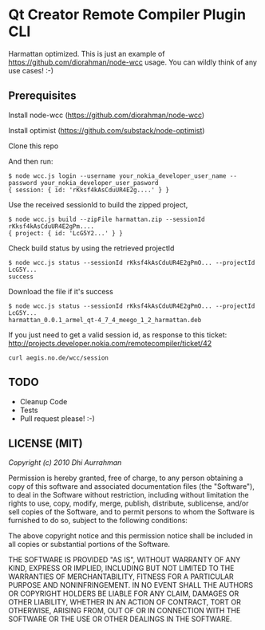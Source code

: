 Qt Creator Remote Compiler Plugin CLI
===

Harmattan optimized. This is just an example of https://github.com/diorahman/node-wcc usage. You can wildly think of any use cases! :-)

Prerequisites
---

Install node-wcc (https://github.com/diorahman/node-wcc)

Install optimist (https://github.com/substack/node-optimist)

Clone this repo

And then run: 
    
	$ node wcc.js login --username your_nokia_developer_user_name --password your_nokia_developer_user_pasword
	{ session: { id: 'rKksf4kAsCduUR4E2g....' } }

Use the received sessionId to build the zipped project,

	$ node wcc.js build --zipFile harmattan.zip --sessionId rKksf4kAsCduUR4E2gPm....
	{ project: { id: 'LcG5Y2...' } }
	
Check build status by using the retrieved projectId
	
	$ node wcc.js status --sessionId rKksf4kAsCduUR4E2gPmO... --projectId LcG5Y...
	success
	
Download the file if it's success

	$ node wcc.js status --sessionId rKksf4kAsCduUR4E2gPmO... --projectId LcG5Y...
	harmattan_0.0.1_armel_qt-4_7_4_meego_1_2_harmattan.deb
	
If you just need to get a valid session id, as response to this ticket: http://projects.developer.nokia.com/remotecompiler/ticket/42 

    curl aegis.no.de/wcc/session


TODO 
---
* Cleanup Code
* Tests
* Pull request please! :-) 

LICENSE (MIT)
---

_Copyright (c) 2010 Dhi Aurrahman_

Permission is hereby granted, free of charge, to any person obtaining
a copy of this software and associated documentation files (the
"Software"), to deal in the Software without restriction, including
without limitation the rights to use, copy, modify, merge, publish,
distribute, sublicense, and/or sell copies of the Software, and to
permit persons to whom the Software is furnished to do so, subject to
the following conditions:

The above copyright notice and this permission notice shall be included
in all copies or substantial portions of the Software.

THE SOFTWARE IS PROVIDED "AS IS", WITHOUT WARRANTY OF ANY KIND,
EXPRESS OR IMPLIED, INCLUDING BUT NOT LIMITED TO THE WARRANTIES OF
MERCHANTABILITY, FITNESS FOR A PARTICULAR PURPOSE AND NONINFRINGEMENT.
IN NO EVENT SHALL THE AUTHORS OR COPYRIGHT HOLDERS BE LIABLE FOR ANY
CLAIM, DAMAGES OR OTHER LIABILITY, WHETHER IN AN ACTION OF CONTRACT,
TORT OR OTHERWISE, ARISING FROM, OUT OF OR IN CONNECTION WITH THE
SOFTWARE OR THE USE OR OTHER DEALINGS IN THE SOFTWARE.


